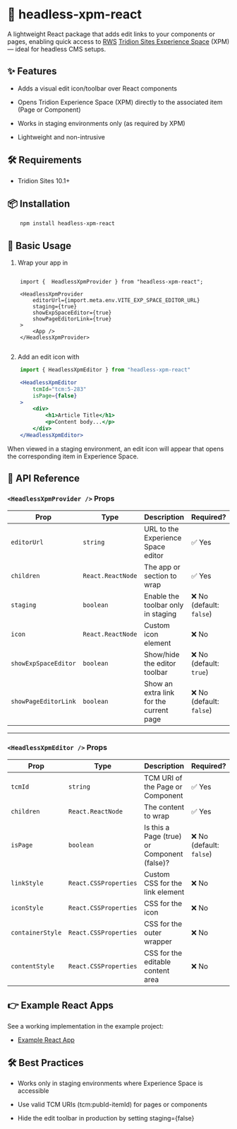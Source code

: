 # 🧩 headless-xpm-react

A lightweight React package that adds edit links to your components or pages, enabling quick access to [RWS](https://rws.com) [Tridion Sites Experience Space](https://www.rws.com/content-management/tridion/sites/) (XPM) — ideal for headless CMS setups.


## ✨ Features

- Adds a visual edit icon/toolbar over React components

- Opens Tridion Experience Space (XPM) directly to the associated item (Page or Component)

- Works in staging environments only (as required by XPM)

- Lightweight and non-intrusive

## 🛠 Requirements

- Tridion Sites 10.1+ 

## 📦 Installation

```sh
    npm install headless-xpm-react
```
## 🔧 Basic Usage

1. Wrap your app in <HeadlessXpmProvider />

```tsx

    import {  HeadlessXpmProvider } from "headless-xpm-react";

    <HeadlessXpmProvider 
        editorUrl={import.meta.env.VITE_EXP_SPACE_EDITOR_URL}
        staging={true} 
        showExpSpaceEditor={true} 
        showPageEditorLink={true}
    >
        <App />
    </HeadlessXpmProvider>
        
```

2. Add an edit icon with <HeadlessXpmEditor />
   
```jsx
    import { HeadlessXpmEditor } from "headless-xpm-react"

    <HeadlessXpmEditor
        tcmId="tcm:5-283"
        isPage={false}
    >
        <div>
            <h1>Article Title</h1>
            <p>Content body...</p>
        </div>
    </HeadlessXpmEditor>
```

When viewed in a staging environment, an edit icon will appear that opens the corresponding item in Experience Space.

## 🧩 API Reference

### `<HeadlessXpmProvider />` Props


| Prop                 | Type                  | Description                     | Required?               |
| -------------------- | --------------------- | ------------------------------- | ----------------------- |
| `editorUrl`          | `string`              | URL to the Experience Space editor | ✅ Yes                   |
| `children`           | `React.ReactNode`     | The app or section to wrap              | ✅ Yes                   |
| `staging`            | `boolean`             | Enable the toolbar only in staging | ❌ No (default: `false`) | 
| `icon`               | `React.ReactNode`     | Custom icon element                 | ❌ No                    |
| `showExpSpaceEditor` | `boolean`             | Show/hide the editor toolbar             | ❌ No (default: `true`)  |
| `showPageEditorLink` | `boolean`             | Show an extra link for the current page           | ❌ No (default: `false`) |

---


### `<HeadlessXpmEditor />` Props

| Prop                 | Type                  | Description                         | Required?                     |
| ---------------------| ----------------------| ----------------------------------- | --------------------------    |
| `tcmId`              | `string`              | TCM URI of the Page or Component    | ✅ Yes                       |
| `children`           | `React.ReactNode`     | The content to wrap                    | ✅ Yes                       |
| `isPage`             | `boolean`             | Is this a Page (true) or Component (false)? | ❌ No (default: `false`)     |
| `linkStyle`          | `React.CSSProperties` | Custom CSS for the link element     | ❌ No                        |
| `iconStyle`          | `React.CSSProperties` | CSS for the icon                 | ❌ No                        |
| `containerStyle`     | `React.CSSProperties` | CSS for the outer wrapper                  | ❌ No                        |
| `contentStyle`       | `React.CSSProperties` | CSS for the editable content area              | ❌ No                        |


## 👉 Example React Apps

See a working implementation in the example project:

- [Example React App](https://github.com/RWS-Open/tridion-sites-preview-xpmlite-react)


## 🛠 Best Practices

- Works only in staging environments where Experience Space is accessible

- Use valid TCM URIs (tcm:pubId-itemId) for pages or components

- Hide the edit toolbar in production by setting staging={false}